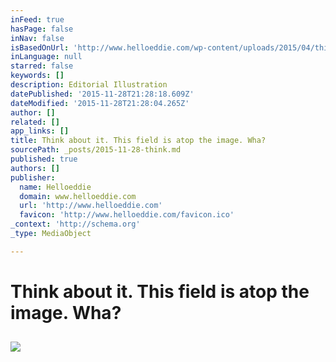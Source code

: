 ```yaml
---
inFeed: true
hasPage: false
inNav: false
isBasedOnUrl: 'http://www.helloeddie.com/wp-content/uploads/2015/04/think-man2.jpg'
inLanguage: null
starred: false
keywords: []
description: Editorial Illustration
datePublished: '2015-11-28T21:28:18.609Z'
dateModified: '2015-11-28T21:28:04.265Z'
author: []
related: []
app_links: []
title: Think about it. This field is atop the image. Wha?
sourcePath: _posts/2015-11-28-think.md
published: true
authors: []
publisher:
  name: Helloeddie
  domain: www.helloeddie.com
  url: 'http://www.helloeddie.com'
  favicon: 'http://www.helloeddie.com/favicon.ico'
_context: 'http://schema.org'
_type: MediaObject

---
```

# Think about it. This field is atop the image. Wha?

<article style=""><h1></h1><p></p><img src="http://www.helloeddie.com/wp-content/uploads/2015/04/think-man2.jpg" /></article>